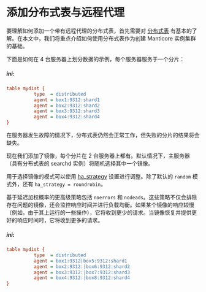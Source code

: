 # 添加分布式表与远程代理

要理解如何添加一个带有远程代理的分布式表，首先需要对 [分布式表](../Creating_a_table/Creating_a_distributed_table/Creating_a_distributed_table.md) 有基本的了解。在本文中，我们将重点介绍如何使用分布式表作为创建 Manticore 实例集群的基础。
<!-- example conf dist 1 -->
下面是如何在 4 台服务器上划分数据的示例，每个服务器服务于一个分片：


<!-- intro -->
##### ini:

<!-- request ini -->
```ini
table mydist {
          type  = distributed
          agent = box1:9312:shard1
          agent = box2:9312:shard2
          agent = box3:9312:shard3
          agent = box4:9312:shard4
}
```
<!-- end -->
在服务器发生故障的情况下，分布式表仍然会正常工作，但失败的分片的结果将会缺失。

<!-- example conf dist 2 -->
现在我们添加了镜像，每个分片在 2 台服务器上都有。默认情况下，主服务器（具有分布式表的 searchd 实例）将随机选择其中一个镜像。

用于选择镜像的模式可以使用 [ha_strategy](../Creating_a_cluster/Remote_nodes/Load_balancing.md#ha_strategy) 设置进行调整。除了默认的 `random` 模式外，还有 `ha_strategy = roundrobin`。

基于延迟加权概率的更高级策略包括 `noerrors` 和 `nodeads`。这些策略不仅会排除存在问题的镜像，还会监控响应时间并进行负载均衡。如果某个镜像的响应较慢（例如，由于其上运行的一些操作），它将收到更少的请求。当镜像恢复并提供更好的响应时间时，它将收到更多的请求。

<!-- intro -->
##### ini:

<!-- request ini -->
```ini
table mydist {
          type  = distributed
          agent = box1:9312|box5:9312:shard1
          agent = box2:9312:|box6:9312:shard2
          agent = box3:9312:|box7:9312:shard3
          agent = box4:9312:|box8:9312:shard4
}
```
<!-- end -->

<!-- proofread -->
